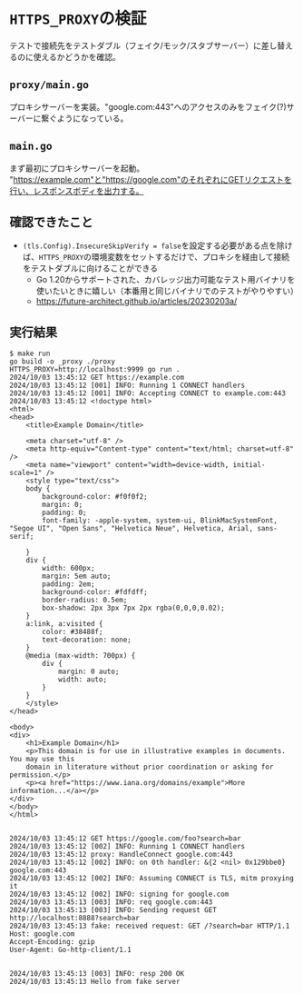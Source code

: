# `HTTPS_PROXY`の検証
テストで接続先をテストダブル（フェイク/モック/スタブサーバー）に差し替えるのに使えるかどうかを確認。

## `proxy/main.go`
プロキシサーバーを実装。"google.com:443"へのアクセスのみをフェイク(?)サーバーに繋ぐようになっている。

## `main.go`
まず最初にプロキシサーバーを起動。
"https://example.com"と"https://google.com"のそれぞれにGETリクエストを行い、レスポンスボディを出力する。

## 確認できたこと
- `(tls.Config).InsecureSkipVerify = false`を設定する必要がある点を除けば、`HTTPS_PROXY`の環境変数をセットするだけで、プロキシを経由して接続をテストダブルに向けることができる
    - Go 1.20からサポートされた、カバレッジ出力可能なテスト用バイナリを使いたいときに嬉しい（本番用と同じバイナリでのテストがやりやすい）
    - https://future-architect.github.io/articles/20230203a/

## 実行結果

```shell
$ make run
go build -o _proxy ./proxy
HTTPS_PROXY=http://localhost:9999 go run .
2024/10/03 13:45:12 GET https://example.com
2024/10/03 13:45:12 [001] INFO: Running 1 CONNECT handlers
2024/10/03 13:45:12 [001] INFO: Accepting CONNECT to example.com:443
2024/10/03 13:45:12 <!doctype html>
<html>
<head>
    <title>Example Domain</title>

    <meta charset="utf-8" />
    <meta http-equiv="Content-type" content="text/html; charset=utf-8" />
    <meta name="viewport" content="width=device-width, initial-scale=1" />
    <style type="text/css">
    body {
        background-color: #f0f0f2;
        margin: 0;
        padding: 0;
        font-family: -apple-system, system-ui, BlinkMacSystemFont, "Segoe UI", "Open Sans", "Helvetica Neue", Helvetica, Arial, sans-serif;
        
    }
    div {
        width: 600px;
        margin: 5em auto;
        padding: 2em;
        background-color: #fdfdff;
        border-radius: 0.5em;
        box-shadow: 2px 3px 7px 2px rgba(0,0,0,0.02);
    }
    a:link, a:visited {
        color: #38488f;
        text-decoration: none;
    }
    @media (max-width: 700px) {
        div {
            margin: 0 auto;
            width: auto;
        }
    }
    </style>    
</head>

<body>
<div>
    <h1>Example Domain</h1>
    <p>This domain is for use in illustrative examples in documents. You may use this
    domain in literature without prior coordination or asking for permission.</p>
    <p><a href="https://www.iana.org/domains/example">More information...</a></p>
</div>
</body>
</html>


2024/10/03 13:45:12 GET https://google.com/foo?search=bar
2024/10/03 13:45:12 [002] INFO: Running 1 CONNECT handlers
2024/10/03 13:45:12 proxy: HandleConnect google.com:443
2024/10/03 13:45:12 [002] INFO: on 0th handler: &{2 <nil> 0x129bbe0} google.com:443
2024/10/03 13:45:12 [002] INFO: Assuming CONNECT is TLS, mitm proxying it
2024/10/03 13:45:12 [002] INFO: signing for google.com
2024/10/03 13:45:13 [003] INFO: req google.com:443
2024/10/03 13:45:13 [003] INFO: Sending request GET http://localhost:8888?search=bar
2024/10/03 13:45:13 fake: received request: GET /?search=bar HTTP/1.1
Host: google.com
Accept-Encoding: gzip
User-Agent: Go-http-client/1.1


2024/10/03 13:45:13 [003] INFO: resp 200 OK
2024/10/03 13:45:13 Hello from fake server
```
